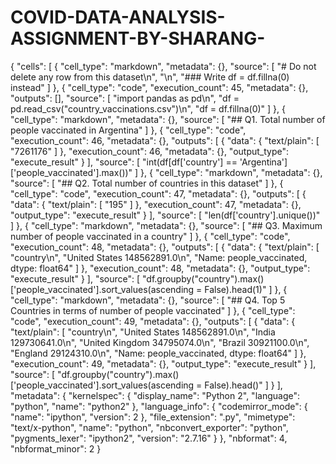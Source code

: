 # COVID-DATA-ANALYSIS-ASSIGNMENT-BY-SHARANG-
{
 "cells": [
  {
   "cell_type": "markdown",
   "metadata": {},
   "source": [
    "# Do not delete any row from this dataset\n",
    "\n",
    "### Write df = df.fillna(0) instead"
   ]
  },
  {
   "cell_type": "code",
   "execution_count": 45,
   "metadata": {},
   "outputs": [],
   "source": [
    "import pandas as pd\n",
    "df = pd.read_csv(\"country_vaccinations.csv\")\n",
    "df = df.fillna(0)"
   ]
  },
  {
   "cell_type": "markdown",
   "metadata": {},
   "source": [
    "## Q1. Total number of people vaccinated in Argentina"
   ]
  },
  {
   "cell_type": "code",
   "execution_count": 46,
   "metadata": {},
   "outputs": [
    {
     "data": {
      "text/plain": [
       "7261176"
      ]
     },
     "execution_count": 46,
     "metadata": {},
     "output_type": "execute_result"
    }
   ],
   "source": [
    "int(df[df['country'] == 'Argentina']['people_vaccinated'].max())"
   ]
  },
  {
   "cell_type": "markdown",
   "metadata": {},
   "source": [
    "## Q2. Total number of countries in this dataset"
   ]
  },
  {
   "cell_type": "code",
   "execution_count": 47,
   "metadata": {},
   "outputs": [
    {
     "data": {
      "text/plain": [
       "195"
      ]
     },
     "execution_count": 47,
     "metadata": {},
     "output_type": "execute_result"
    }
   ],
   "source": [
    "len(df['country'].unique())"
   ]
  },
  {
   "cell_type": "markdown",
   "metadata": {},
   "source": [
    "## Q3. Maximum number of people vaccinated in a country"
   ]
  },
  {
   "cell_type": "code",
   "execution_count": 48,
   "metadata": {},
   "outputs": [
    {
     "data": {
      "text/plain": [
       "country\n",
       "United States    148562891.0\n",
       "Name: people_vaccinated, dtype: float64"
      ]
     },
     "execution_count": 48,
     "metadata": {},
     "output_type": "execute_result"
    }
   ],
   "source": [
    "df.groupby(\"country\").max()['people_vaccinated'].sort_values(ascending = False).head(1)"
   ]
  },
  {
   "cell_type": "markdown",
   "metadata": {},
   "source": [
    "## Q4. Top 5 Countries in terms of number of people vaccinated"
   ]
  },
  {
   "cell_type": "code",
   "execution_count": 49,
   "metadata": {},
   "outputs": [
    {
     "data": {
      "text/plain": [
       "country\n",
       "United States     148562891.0\n",
       "India             129730641.0\n",
       "United Kingdom     34795074.0\n",
       "Brazil             30921100.0\n",
       "England            29124310.0\n",
       "Name: people_vaccinated, dtype: float64"
      ]
     },
     "execution_count": 49,
     "metadata": {},
     "output_type": "execute_result"
    }
   ],
   "source": [
    "df.groupby(\"country\").max()['people_vaccinated'].sort_values(ascending = False).head()"
   ]
  }
 ],
 "metadata": {
  "kernelspec": {
   "display_name": "Python 2",
   "language": "python",
   "name": "python2"
  },
  "language_info": {
   "codemirror_mode": {
    "name": "ipython",
    "version": 2
   },
   "file_extension": ".py",
   "mimetype": "text/x-python",
   "name": "python",
   "nbconvert_exporter": "python",
   "pygments_lexer": "ipython2",
   "version": "2.7.16"
  }
 },
 "nbformat": 4,
 "nbformat_minor": 2
}
